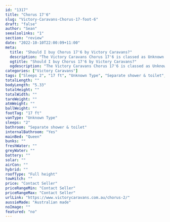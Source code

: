```yaml
---
id: "1317"
title: "Chorus 17'6"
slug: "Victory-Caravans-Chorus-17-foot-6"
draft: "false"
author: "Sean"
seealsolinks: "1"
section: "review"
date: "2022-10-10T22:00:09+11:00"
meta:
  title: "Should I buy Chorus 17'6 by Victory Caravans?"
  description: "The Victory Caravans Chorus 17'6 is classed as Unknown Type, and sleeps 2 people. It is Australian made and comes in at 17 ft. It generally has Separate shower & toilet."
  ogtitle: "Should I buy Chorus 17'6 by Victory Caravans?"
  ogdescription: "The Victory Caravans Chorus 17'6 is classed as Unknown Type, and sleeps 2 people. It is Australian made and comes in at 17 ft. It generally has Separate shower & toilet."
categories: ["Victory Caravans"]
tags: ["Sleeps 2", "17 ft", "Unknown Type", "Separate shower & toilet", "Full height", "Price Unknown", "Australian made"]
totalLength: ""
bodyLength: "5.33"
totalHeight: ""
totalWidth: ""
tareWeight: ""
atmWeight: ""
ballWeight: ""
footTag: "17 ft"
vanType: "Unknown Type"
sleeps: "2"
bathroom: "Separate shower & toilet"
internalBathroom: "Yes"
mainBed: "Queen"
bunks: ""
freshWater: ""
greyWater: ""
battery: ""
solar: ""
airCon: ""
hybrid: ""
roofType: "Full height"
towHitch: ""
price: "Contact Seller"
priceRangeMin: "Contact Seller"
priceRangeMax: "Contact Seller"
urlLink: "https://www.victorycaravans.com.au/chorus-2/"
aussieMade: "Australian made"
noImage: ""
featured: "no"
---
```

